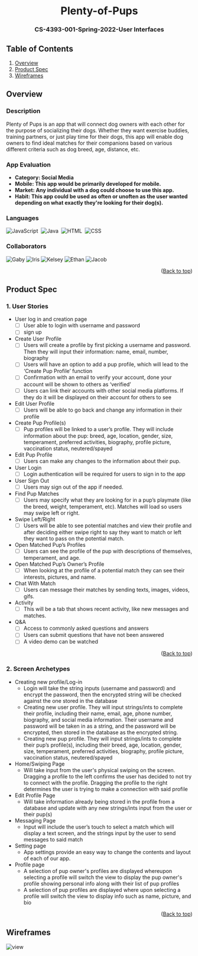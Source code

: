 <h1 align="center"> Plenty-of-Pups </h1>
<h3 align="center"> CS-4393-001-Spring-2022-User Interfaces </h3>


## Table of Contents
1. [Overview](#Overview)
2. [Product Spec](#Product-Spec)
3. [Wireframes](#Wireframes)

## Overview

### Description
Plenty of Pups is an app that will connect dog owners with each other for the purpose of socializing their dogs. Whether they want exercise buddies, training partners, or just play time for their dogs, this app will enable dog owners to find ideal matches for their companions based on various different criteria such as dog breed, age, distance, etc.


### App Evaluation
- **Category: Social Media**
- **Mobile: This app would be primarily developed for mobile.**
- **Market: Any individual with a dog could choose to use this app.**
- **Habit: This app could be used as often or unoften as the user wanted depending on what exactly they're looking for their dog(s).**

### Languages

![JavaScript](https://img.shields.io/badge/-JavaScript-05122A?style=flat&logo=javascript)&nbsp;
![Java](https://img.shields.io/badge/-Java-05122A?style=flat&logo=Java&logoColor=FFA518)&nbsp;
![HTML](https://img.shields.io/badge/-HTML-05122A?style=flat&logo=HTML5)&nbsp;
![CSS](https://img.shields.io/badge/-CSS-05122A?style=flat&logo=CSS3&logoColor=1572B6)&nbsp;

### Collaborators

![Gaby](https://img.shields.io/badge/1-Gaby%20Castellanos%20-pink)
![Iris](https://img.shields.io/badge/2-Iris%20Han-red)
![Kelsey](https://img.shields.io/badge/3-Kelsey%20Maine-purple)
![Ethan](https://img.shields.io/badge/4-%20Ethan%20Chen-blue)
![Jacob](https://img.shields.io/badge/5-Jacob%20Dehoyos-green)


<p align="right">(<a href="#top">Back to top</a>)</p>

## Product Spec

### 1. User Stories

* User log in and creation page
  * [ ] User able to login with username and password
  * [ ] sign up
* Create User Profile
  * [ ] Users will create a profile by first picking a username and password. Then they will input their information: name, email, number, biography
  * [ ] Users will have an option to add a pup profile, which will lead to the ‘Create Pup Profile’ function
  * [ ] Confirmation with an email to verify your account, done your account will be shown to others as ‘verified’
  * [ ] Users can link their accounts with other social media platforms. If they do  it will be displayed on their account for others to see
* Edit User Profile
  * [ ] Users will be able to go back and change any information in their profile
* Create Pup Profile(s)
  * [ ] Pup profiles will be linked to a user’s profile. They will include information about the pup: breed, age, location, gender, size, temperament, preferred activities, biography, profile picture, vaccination status, neutered/spayed
* Edit Pup Profile
  * [ ] Users can make any changes to the information about their pup.
* User Login
  * [ ] Login authentication will be required for users to sign in to the app
* User Sign Out
  * [ ] Users may sign out of the app if needed.
* Find Pup Matches
  * [ ] Users may specify what they are looking for in a pup’s playmate (like the breed, weight, temperament, etc). Matches will load so users may swipe left or right.
* Swipe Left/Right
  * [ ] Users will be able to see potential matches and view their profile and after deciding either swipe right to say they want to match or left they want to pass on the potential match.
* Open Matched Pup’s Profiles
  * [ ] Users can see the profile of the pup with descriptions of themselves, temperament, and age.
* Open Matched Pup’s Owner’s Profile
  * [ ] When looking at the profile of a potential match they can see their interests, pictures, and name.
* Chat With Match
  * [ ] Users can message their matches by sending texts, images, videos, gifs.
* Activity
  * [ ] This will be a tab that shows recent activity, like new messages and matches.
* Q&A
  * [ ] Access to commonly asked questions and answers
  * [ ] Users can submit questions that have not been answered
  * [ ] A video demo can be watched
  
 <p align="right">(<a href="#top">Back to top</a>)</p>
 

### 2. Screen Archetypes

* Creating new profile/Log-in
  * Login will take the string inputs (username and password) and encrypt the password, then the encrypted string will be checked against the one stored in the database
  * Creating new user profile. They will input strings/ints to complete their profile, including their name, email, age, phone number, biography, and social media information. Their username and password will be taken in as a string, and the password will be encrypted, then stored in the database as the encrypted string.
  * Creating new pup profile. They will input strings/ints to complete their pup’s profile(s), including their breed, age, location, gender, size, temperament, preferred activities, biography, profile picture, vaccination status, neutered/spayed
* Home/Swiping Page
  * Will take input from the user's physical swiping on the screen. Dragging a profile to the left confirms the user has decided to not try to connect with the profile. Dragging the profile to the right determines the user is trying to make a connection with said profile
* Edit Profile Page
  * Will take information already being stored in the profile from a database and update with any new strings/ints input from the user or their pup(s)
* Messaging Page
  * Input will include the user’s touch to select a match which will display a text screen, and the strings input by the user to send messages to said match
* Setting page
  * App settings provide an easy way to change the contents and layout of each of our app.
* Profile page
  * A selection of pup owner's profiles are displayed whereupon selecting a profile will switch the view to display the pup owner's profile showing personal info along with their list of pup profiles
  * A selection of pup profiles are displayed where upon selecting a profile will switch the view to display info such as name, picture, and bio

<p align="right">(<a href="#top">Back to top</a>)</p>

## Wireframes
![view](https://user-images.githubusercontent.com/66335530/159576776-54a153ba-d22b-45cf-b9d1-910f70a17e1d.gif)
